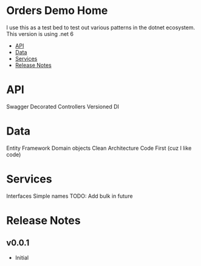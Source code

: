 # Orders Demo Home

I use this as a test bed to test out various patterns in the dotnet ecosystem. This version is using .net 6

* [API](#api)
* [Data](#data)
* [Services](#services)
* [Release Notes](#release-notes)

# API

Swagger
Decorated Controllers
Versioned
DI


# Data

Entity Framework
Domain objects
Clean Architecture
Code First (cuz I like code)

# Services

Interfaces
Simple names
TODO: Add bulk in future



# Release Notes

## v0.0.1

* Initial

